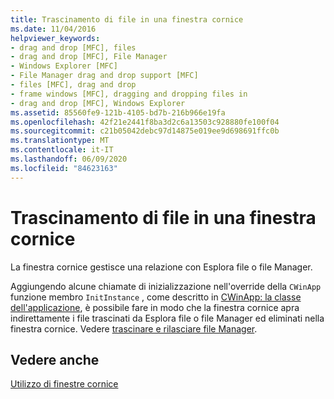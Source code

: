 ```yaml
---
title: Trascinamento di file in una finestra cornice
ms.date: 11/04/2016
helpviewer_keywords:
- drag and drop [MFC], files
- drag and drop [MFC], File Manager
- Windows Explorer [MFC]
- File Manager drag and drop support [MFC]
- files [MFC], drag and drop
- frame windows [MFC], dragging and dropping files in
- drag and drop [MFC], Windows Explorer
ms.assetid: 85560fe9-121b-4105-bd7b-216b966e19fa
ms.openlocfilehash: 42f21e2441f8ba3d2c6a13503c928880fe100f04
ms.sourcegitcommit: c21b05042debc97d14875e019ee9d698691ffc0b
ms.translationtype: MT
ms.contentlocale: it-IT
ms.lasthandoff: 06/09/2020
ms.locfileid: "84623163"
---
```

# <a name="dragging-and-dropping-files-in-a-frame-window"></a>Trascinamento di file in una finestra cornice

La finestra cornice gestisce una relazione con Esplora file o file Manager.

Aggiungendo alcune chiamate di inizializzazione nell'override della `CWinApp` funzione membro `InitInstance` , come descritto in [CWinApp: la classe dell'applicazione](cwinapp-the-application-class.md), è possibile fare in modo che la finestra cornice apra indirettamente i file trascinati da Esplora file o file Manager ed eliminati nella finestra cornice. Vedere [trascinare e rilasciare file Manager](special-cwinapp-services.md).

## <a name="see-also"></a>Vedere anche

[Utilizzo di finestre cornice](using-frame-windows.md)
